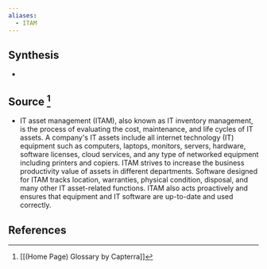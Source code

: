 ```yaml
---
aliases:
  - ITAM
---
```

## Synthesis
- 
## Source [^1]
- IT asset management (ITAM), also known as IT inventory management, is the process of evaluating the cost, maintenance, and life cycles of IT assets. A company's IT assets include all internet technology (IT) equipment such as computers, laptops, monitors, servers, hardware, software licenses, cloud services, and any type of networked equipment including printers and copiers. ITAM strives to increase the business productivity value of assets in different departments. Software designed for ITAM tracks location, warranties, physical condition, disposal, and many other IT asset-related functions. ITAM also acts proactively and ensures that equipment and IT software are up-to-date and used correctly.
## References

[^1]: [[(Home Page) Glossary by Capterra]]